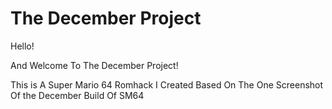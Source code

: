 # The December Project

Hello!

And Welcome To 
The December Project!

This is A 
Super Mario 64 Romhack
I Created Based On The One Screenshot
Of the December Build Of SM64
